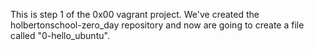 This is step 1 of the 0x00 vagrant project.
We've created the holbertonschool-zero_day repository and now are going to create a file called "0-hello_ubuntu".